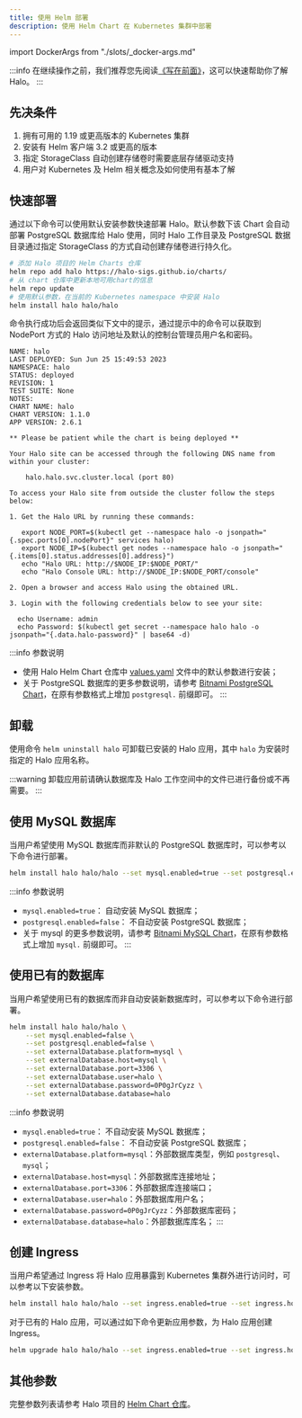 ```yaml
---
title: 使用 Helm 部署
description: 使用 Helm Chart 在 Kubernetes 集群中部署
---
```


import DockerArgs from "./slots/_docker-args.md"

:::info
在继续操作之前，我们推荐您先阅读[《写在前面》](../prepare.md)，这可以快速帮助你了解 Halo。
:::

## 先决条件

1. 拥有可用的 1.19 或更高版本的 Kubernetes 集群
2. 安装有 Helm 客户端 3.2 或更高的版本
3. 指定 StorageClass 自动创建存储卷时需要底层存储驱动支持
4. 用户对 Kubernetes 及 Helm 相关概念及如何使用有基本了解

## 快速部署

通过以下命令可以使用默认安装参数快速部署 Halo。默认参数下该 Chart 会自动部署 PostgreSQL 数据库给 Halo 使用，同时 Halo 工作目录及 PostgreSQL 数据目录通过指定 StorageClass 的方式自动创建存储卷进行持久化。

```bash
# 添加 Halo 项目的 Helm Charts 仓库
helm repo add halo https://halo-sigs.github.io/charts/
# 从 chart 仓库中更新本地可用chart的信息 
helm repo update
# 使用默认参数，在当前的 Kubernetes namespace 中安装 Halo
helm install halo halo/halo
```

命令执行成功后会返回类似下文中的提示，通过提示中的命令可以获取到 NodePort 方式的 Halo 访问地址及默认的控制台管理员用户名和密码。

```text
NAME: halo
LAST DEPLOYED: Sun Jun 25 15:49:53 2023
NAMESPACE: halo
STATUS: deployed
REVISION: 1
TEST SUITE: None
NOTES:
CHART NAME: halo
CHART VERSION: 1.1.0
APP VERSION: 2.6.1

** Please be patient while the chart is being deployed **

Your Halo site can be accessed through the following DNS name from within your cluster:

    halo.halo.svc.cluster.local (port 80)

To access your Halo site from outside the cluster follow the steps below:

1. Get the Halo URL by running these commands:

   export NODE_PORT=$(kubectl get --namespace halo -o jsonpath="{.spec.ports[0].nodePort}" services halo)
   export NODE_IP=$(kubectl get nodes --namespace halo -o jsonpath="{.items[0].status.addresses[0].address}")
   echo "Halo URL: http://$NODE_IP:$NODE_PORT/"
   echo "Halo Console URL: http://$NODE_IP:$NODE_PORT/console"

2. Open a browser and access Halo using the obtained URL.

3. Login with the following credentials below to see your site:

  echo Username: admin
  echo Password: $(kubectl get secret --namespace halo halo -o jsonpath="{.data.halo-password}" | base64 -d)
```

:::info 参数说明

- 使用 Halo Helm Chart 仓库中 [values.yaml](https://github.com/halo-sigs/charts/blob/main/charts/halo/values.yaml) 文件中的默认参数进行安装；
- 关于 PostgreSQL 数据库的更多参数说明，请参考 [Bitnami PostgreSQL Chart](https://github.com/bitnami/charts/tree/main/bitnami/postgresql#parameters)，在原有参数格式上增加 `postgresql.` 前缀即可。
:::

## 卸载

使用命令 `helm uninstall halo` 可卸载已安装的 Halo 应用，其中 `halo` 为安装时指定的 Halo 应用名称。

:::warning
卸载应用前请确认数据库及 Halo 工作空间中的文件已进行备份或不再需要。
:::

## 使用 MySQL 数据库

当用户希望使用 MySQL 数据库而非默认的 PostgreSQL 数据库时，可以参考以下命令进行部署。

```bash
helm install halo halo/halo --set mysql.enabled=true --set postgresql.enabled=false
```

:::info 参数说明

- `mysql.enabled=true`： 自动安装 MySQL 数据库；
- `postgresql.enabled=false`： 不自动安装 PostgreSQL 数据库；
- 关于 mysql 的更多参数说明，请参考 [Bitnami MySQL Chart](https://github.com/bitnami/charts/tree/main/bitnami/mysql#parameters)，在原有参数格式上增加 `mysql.` 前缀即可。
:::

## 使用已有的数据库

当用户希望使用已有的数据库而非自动安装新数据库时，可以参考以下命令进行部署。

```bash
helm install halo halo/halo \
    --set mysql.enabled=false \
    --set postgresql.enabled=false \
    --set externalDatabase.platform=mysql \
    --set externalDatabase.host=mysql \
    --set externalDatabase.port=3306 \
    --set externalDatabase.user=halo \
    --set externalDatabase.password=0P0gJrCyzz \
    --set externalDatabase.database=halo
```

:::info 参数说明

- `mysql.enabled=true`： 不自动安装 MySQL 数据库；
- `postgresql.enabled=false`： 不自动安装 PostgreSQL 数据库；
- `externalDatabase.platform=mysql`：外部数据库类型，例如 `postgresql`、`mysql`；
- `externalDatabase.host=mysql`：外部数据库连接地址；
- `externalDatabase.port=3306`：外部数据库连接端口；
- `externalDatabase.user=halo`：外部数据库用户名；
- `externalDatabase.password=0P0gJrCyzz`：外部数据库密码；
- `externalDatabase.database=halo`：外部数据库库名；
:::

## 创建 Ingress

当用户希望通过 Ingress 将 Halo 应用暴露到 Kubernetes 集群外进行访问时，可以参考以下安装参数。

```bash
helm install halo halo/halo --set ingress.enabled=true --set ingress.hostname=demo.halo.run
```

对于已有的 Halo 应用，可以通过如下命令更新应用参数，为 Halo 应用创建 Ingress。

```bash
helm upgrade halo halo/halo --set ingress.enabled=true --set ingress.hostname=demo.halo.run
```

## 其他参数

完整参数列表请参考 Halo 项目的 [Helm Chart 仓库](https://github.com/halo-sigs/charts#parameters)。
